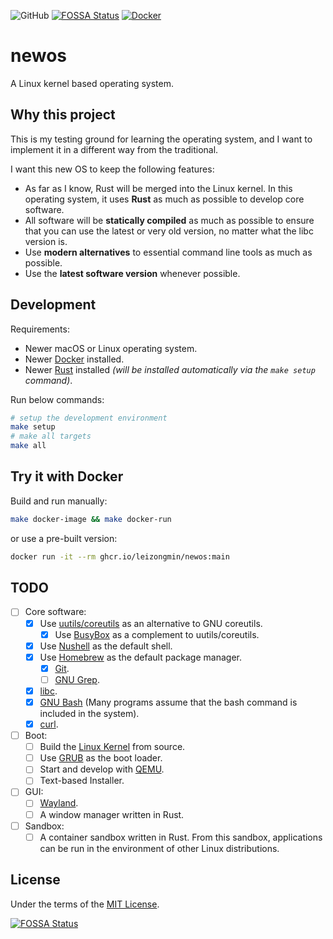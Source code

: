 ![GitHub](https://img.shields.io/github/license/leizongmin/newos)
[![FOSSA Status](https://app.fossa.com/api/projects/git%2Bgithub.com%2Fleizongmin%2Fnewos.svg?type=shield)](https://app.fossa.com/projects/git%2Bgithub.com%2Fleizongmin%2Fnewos?ref=badge_shield)
[![Docker](https://github.com/leizongmin/newos/actions/workflows/docker-publish.yml/badge.svg)](https://github.com/leizongmin/newos/actions/workflows/docker-publish.yml)

# newos

A Linux kernel based operating system.

## Why this project

This is my testing ground for learning the operating system, and I want to implement it in a different way from the traditional.

I want this new OS to keep the following features:

-   As far as I know, Rust will be merged into the Linux kernel. In this operating system, it uses **Rust** as much as possible to develop core software.
-   All software will be **statically compiled** as much as possible to ensure that you can use the latest or very old version, no matter what the libc version is.
-   Use **modern alternatives** to essential command line tools as much as possible.
-   Use the **latest software version** whenever possible.

## Development

Requirements:

-   Newer macOS or Linux operating system.
-   Newer [Docker](https://www.docker.com/) installed.
-   Newer [Rust](https://www.rust-lang.org/) installed _(will be installed automatically via the `make setup` command)_.

Run below commands:

```bash
# setup the development environment
make setup
# make all targets
make all
```

## Try it with Docker

Build and run manually:

```bash
make docker-image && make docker-run
```

or use a pre-built version:

```bash
docker run -it --rm ghcr.io/leizongmin/newos:main
```

## TODO

-   [ ] Core software:
    -   [x] Use [uutils/coreutils](https://github.com/uutils/coreutils) as an alternative to GNU coreutils.
        -   [x] Use [BusyBox](https://busybox.net/) as a complement to uutils/coreutils.
    -   [x] Use [Nushell](https://www.nushell.sh/) as the default shell.
    -   [x] Use [Homebrew](https://brew.sh/) as the default package manager.
        -   [x] [Git](https://git-scm.com/).
        -   [ ] [GNU Grep]().
    -   [x] [libc](https://www.gnu.org/software/libc/).
    -   [x] [GNU Bash](https://www.gnu.org/software/bash/) (Many programs assume that the bash command is included in the system).
    -   [x] [curl](https://curl.se/).
-   [ ] Boot:
    -   [ ] Build the [Linux Kernel](https://github.com/torvalds/linux) from source.
    -   [ ] Use [GRUB](https://www.gnu.org/software/grub/) as the boot loader.
    -   [ ] Start and develop with [QEMU](https://www.qemu.org/).
    -   [ ] Text-based Installer.
-   [ ] GUI:
    -   [ ] [Wayland](https://wayland.freedesktop.org/).
    -   [ ] A window manager written in Rust.
-   [ ] Sandbox:
    -   [ ] A container sandbox written in Rust. From this sandbox, applications can be run in the environment of other Linux distributions.

## License

Under the terms of the [MIT License](LICENSE).

[![FOSSA Status](https://app.fossa.com/api/projects/git%2Bgithub.com%2Fleizongmin%2Fnewos.svg?type=large)](https://app.fossa.com/projects/git%2Bgithub.com%2Fleizongmin%2Fnewos?ref=badge_large)
